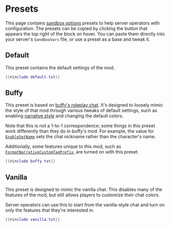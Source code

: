 # Presets

This page contains [sandbox options](../sandbox-options/index.md) presets to help server operators with configuration.
The presets can be copied by clicking the button that appears the top right of the block on hover.
You can paste them directly into your server's `SandboxVars` file, or use a preset as a base and tweak it.

## Default

This preset contains the default settings of the mod.

```lua
{{#include default.txt}}
```

## Buffy

This preset is based on [buffy's roleplay chat](https://steamcommunity.com/sharedfiles/filedetails/?id=2688851521).
It's designed to loosely mimic the style of that mod through various tweaks of default settings, such as enabling [narrative style](../sandbox-options/filters-predicates.md#predicateusenarrativestyle) and changing the default colors.

Note that this is not a 1-to-1 correspondence; some things in this preset work differently than they do in buffy's mod.
For example, the value for [`EnableSetName`](../sandbox-options/basic-features.md#enablesetname) sets the chat nickname rather than the character's name.

Additionally, some features unique to this mod, such as [`FormatNarrativeCustomTagPrefix`](../sandbox-options/component-formats.md#formatnarrativecustomtagprefix), are turned on with this preset.

```lua
{{#include buffy.txt}}
```

## Vanilla

This preset is designed to mimic the vanilla chat.
This disables many of the features of the mod, but still allows players to customize their chat colors.

Server operators can use this to start from the vanilla-style chat and turn on only the features that they're interested in.

```lua
{{#include vanilla.txt}}
```
